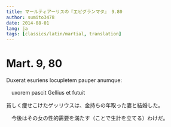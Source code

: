 ```yaml
---
title: マールティアーリスの『エピグランマタ』 9.80
author: sumito3478
date: 2014-08-01
lang: ja
tags: [classics/latin/martial, translation]
---
```


# Mart. 9, 80

<div class="text" lang="la">

Duxerat esuriens locupletem pauper anumque:

　uxorem pascit Gellius et futuit

</div>

<div class="translation">

貧しく痩せこけたゲッリウスは、金持ちの年取った妻と結婚した。

　今後はその女の性的需要を満たす（ことで生計を立てる）わけだ。

</div>

